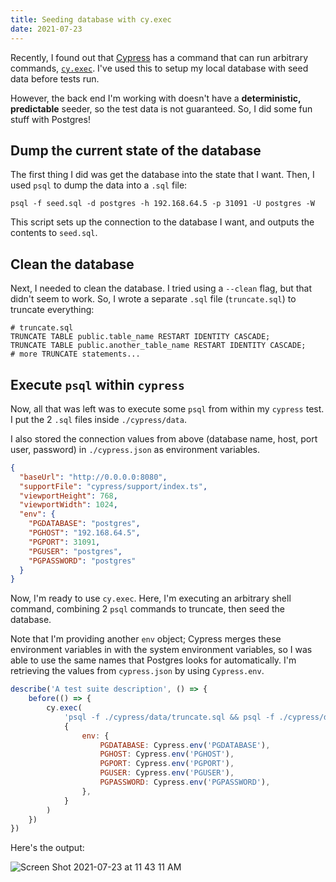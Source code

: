 ```yaml
---
title: Seeding database with cy.exec
date: 2021-07-23
---
```


Recently, I found out that [Cypress](https://cypress.io) has a command that can run arbitrary commands, [`cy.exec`](https://docs.cypress.io/api/commands/exec). I've used this to setup my local database with seed data before tests run.

However, the back end I'm working with doesn't have a **deterministic, predictable** seeder, so the test data is not guaranteed. So, I did some fun stuff with Postgres!

## Dump the current state of the database
The first thing I did was get the database into the state that I want. Then, I used `psql` to dump the data into a `.sql` file:

```shell
psql -f seed.sql -d postgres -h 192.168.64.5 -p 31091 -U postgres -W
```

This script sets up the connection to the database I want, and outputs the contents to `seed.sql`.

## Clean the database
Next, I needed to clean the database. I tried using a `--clean` flag, but that didn't seem to work. So, I wrote a separate `.sql` file (`truncate.sql`) to truncate everything:

```shell
# truncate.sql
TRUNCATE TABLE public.table_name RESTART IDENTITY CASCADE;
TRUNCATE TABLE public.another_table_name RESTART IDENTITY CASCADE;
# more TRUNCATE statements...
```

## Execute `psql` within `cypress`
Now, all that was left was to execute some `psql` from within my `cypress` test. I put the 2 `.sql` files inside `./cypress/data`.

I also stored the connection values from above (database name, host, port user, password) in `./cypress.json` as environment variables.

```json
{
  "baseUrl": "http://0.0.0.0:8080",
  "supportFile": "cypress/support/index.ts",
  "viewportHeight": 768,
  "viewportWidth": 1024,
  "env": {
    "PGDATABASE": "postgres",
    "PGHOST": "192.168.64.5",
    "PGPORT": 31091,
    "PGUSER": "postgres",
    "PGPASSWORD": "postgres"
  }
}
```

Now, I'm ready to use `cy.exec`. Here, I'm executing an arbitrary shell command, combining 2 `psql` commands to truncate, then seed the database.

Note that I'm providing another `env` object; Cypress merges these environment variables in with the system environment variables, so I was able to use the same names that Postgres looks for automatically. I'm retrieving the values from `cypress.json` by using `Cypress.env`.

```js
describe('A test suite description', () => {
    before(() => {
        cy.exec(
            'psql -f ./cypress/data/truncate.sql && psql -f ./cypress/data/seed.sql',
            {
                env: {
                    PGDATABASE: Cypress.env('PGDATABASE'),
                    PGHOST: Cypress.env('PGHOST'),
                    PGPORT: Cypress.env('PGPORT'),
                    PGUSER: Cypress.env('PGUSER'),
                    PGPASSWORD: Cypress.env('PGPASSWORD'),
                },
            }
        )
    })
})
```

Here's the output:

![Screen Shot 2021-07-23 at 11 43 11 AM](https://user-images.githubusercontent.com/368723/126814496-057f7d84-4340-4a14-a28d-307190e5daa2.png)
